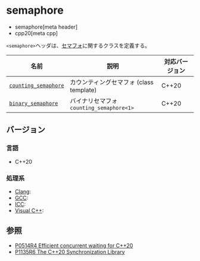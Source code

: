 # semaphore
* semaphore[meta header]
* cpp20[meta cpp]

`<semaphore>`ヘッダは、[セマフォ](https://ja.wikipedia.org/wiki/%E3%82%BB%E3%83%9E%E3%83%95%E3%82%A9)に関するクラスを定義する。

| 名前            | 説明           | 対応バージョン |
|-----------------|----------------|-------|
| [`counting_semaphore`](semaphore/counting_semaphore.md) | カウンティングセマフォ (class template) | C++20 |
| [`binary_semaphore`](semaphore/counting_semaphore.md) | バイナリセマフォ `counting_semaphore<1>` | C++20 |


## バージョン
### 言語
- C++20


### 処理系
- [Clang](/implementation.md#clang):
- [GCC](/implementation.md#gcc):
- [ICC](/implementation.md#icc):
- [Visual C++](/implementation.md#visual_cpp):


## 参照
- [P0514R4 Efficient concurrent waiting for C++20](http://www.open-std.org/jtc1/sc22/wg21/docs/papers/2018/p0514r4.pdf)
- [P1135R6 The C++20 Synchronization Library](http://www.open-std.org/jtc1/sc22/wg21/docs/papers/2019/p1135r6.html)

